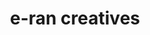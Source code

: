---
title: e-ran creatives
category: Creative Ads
category_slug: creative-ads
image: images/works/e-ran-creatives.png
type: Gallery
gallery:
  - images/works/e-ran_1.png
  - images/works/e-ran_2.png
  - images/works/e-ran_3.png
  - images/works/e-ran_4.png
  - images/works/e-ran_5.png
---